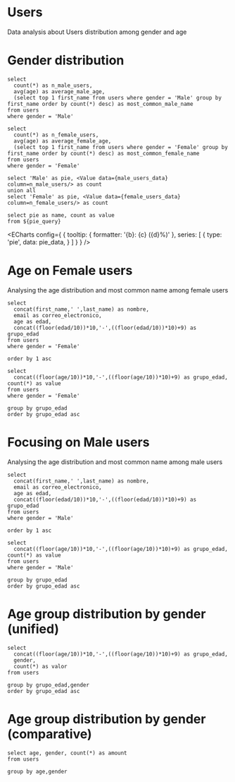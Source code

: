 # Users
Data analysis about Users distribution among gender and age

# Gender distribution

```male_users_data
select 
  count(*) as n_male_users,
  avg(age) as average_male_age,
  (select top 1 first_name from users where gender = 'Male' group by first_name order by count(*) desc) as most_common_male_name
from users
where gender = 'Male'
```

```female_users_data
select 
  count(*) as n_female_users,
  avg(age) as average_female_age,
  (select top 1 first_name from users where gender = 'Female' group by first_name order by count(*) desc) as most_common_female_name 
from users
where gender = 'Female'
```
<BigValue data={male_users_data} value=n_male_users title='Number of male users'/>
<BigValue data={female_users_data} value=n_female_users title='Number of female users'/>

```pie_query
select 'Male' as pie, <Value data={male_users_data} column=n_male_users/> as count
union all
select 'Female' as pie, <Value data={female_users_data} column=n_female_users/> as count
```

```pie_data
select pie as name, count as value
from ${pie_query}
```

<ECharts config={
    {
        tooltip: {
            formatter: '{b}: {c} ({d}%)'
        },
        series: [
        {
          type: 'pie',
          data: pie_data,
        }
      ]
      }
    }
/>

# Age on Female users

Analysing the age distribution and most common name among <Value data={female_users_data} column=n_female_users/> female users

<BigValue data={female_users_data} value=average_female_age title='Average age among female users'/>
<BigValue data={female_users_data} value=most_common_female_name title='Most common female name'/>

```female_users
select
  concat(first_name,' ',last_name) as nombre,
  email as correo_electronico,
  age as edad,
  concat((floor(edad/10))*10,'-',((floor(edad/10))*10)+9) as grupo_edad
from users
where gender = 'Female'

order by 1 asc
```

```female_users_age
select
  concat((floor(age/10))*10,'-',((floor(age/10))*10)+9) as grupo_edad, count(*) as value 
from users
where gender = 'Female'

group by grupo_edad
order by grupo_edad asc
```

<BarChart data = {female_users_age} x=grupo_edad y=value sort=grupo_edad title = 'Female distribution by age group' />

# Focusing on Male users

Analysing the age distribution and most common name among <Value data={male_users_data} column=n_male_users/> male users

<BigValue data={male_users_data} value=average_male_age title='Average age among male users'/>
<BigValue data={male_users_data} value=most_common_male_name title='Most common male name'/>

```male_users
select
  concat(first_name,' ',last_name) as nombre,
  email as correo_electronico,
  age as edad,
  concat((floor(edad/10))*10,'-',((floor(edad/10))*10)+9) as grupo_edad
from users
where gender = 'Male'

order by 1 asc
```

```male_users_age
select
  concat((floor(age/10))*10,'-',((floor(age/10))*10)+9) as grupo_edad, count(*) as value 
from users
where gender = 'Male'

group by grupo_edad
order by grupo_edad asc
```

<BarChart data = {male_users_age} x=grupo_edad y=value sort=grupo_edad title = 'Male distribution by age group' />

# Age group distribution by gender (unified)

```users_age
select
  concat((floor(age/10))*10,'-',((floor(age/10))*10)+9) as grupo_edad,
  gender,
  count(*) as valor
from users

group by grupo_edad,gender
order by grupo_edad asc
```

<BarChart 
    data={users_age} 
    x=grupo_edad 
    y=valor 
    series=gender
    sort=grupo_edad
/>

# Age group distribution by gender (comparative)

```users_age_distribution
select age, gender, count(*) as amount
from users

group by age,gender
```

<LineChart 
    data={users_age_distribution} 
    x=age 
    y=amount 
    series=gender 
    yAxisTitle="Age" 
    xAxisTitle="Number of users"
/>

<BarChart 
    data={users_age} 
    x=grupo_edad 
    y=valor 
    series=gender
    sort=grupo_edad
    type=grouped
/>
